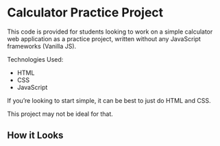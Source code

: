 
# Calculator Practice Project

This code is provided for students looking to work on a simple calculator web application as a practice project, written without any JavaScript frameworks (Vanilla JS).

Technologies Used:

- HTML
- CSS
- JavaScript

If you’re looking to start simple, it can be best to just do HTML and CSS.

This project may not be ideal for that.

## How it Looks

